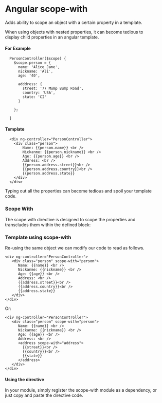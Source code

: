 Angular scope-with
==================

Adds ability to scope an object with a certain property in a template.

When using objects with nested properties, it can become tedious to display child properties in an angular template. 

#### For Example
```
  PersonController($scope) {
    $scope.person = {
      name: 'Alice Jane',
      nickname: 'Ali',
      age: '40',
      
      adddress: {
        street: '77 Mump Bump Road',
        country: 'USA',
        state: 'CI'
      }
    
    };
   
  }
```
#### Template
```
  <div ng-controller="PersonController">
    <div class="person">
        Name: {{person.name}} <br />
        Nickanme: {{person.nickname}} <br />
        Age: {{person.age}} <br />
        Address: <br />
        {{person.address.street}}<br />
        {{person.address.country}}<br />
        {{person.address.state}}
    </div>
  </div>
```
Typing out all the properties can become tedious and spoil your template code. 

### Scope With

The scope with directive is designed to scope the properties and transcludes them within the defined block:

### Template using scope-with

Re-using the same object we can modify our code to read as follows.
```
<div ng-controller="PersonController">
   <div class="person" scope-with="person">
      Name: {{name}} <br />
      Nickanme: {{nickname}} <br />
      Age: {{age}} <br />
      Address: <br />
      {{address.street}}<br />
      {{address.country}}<br />
      {{address.state}}
   </div>
</div>
```
Or:
```
<div ng-controller="PersonController">
   <div class="person" scope-with="person">
      Name: {{name}} <br />
      Nickanme: {{nickname}} <br />
      Age: {{age}} <br />
      Address: <br />
      <address scope-with="address">
        {{street}}<br />
        {{country}}<br />
        {{state}}
      </address>
   </div>
</div>
```
#### Using the directive

In your module, simply register the scope-with module as a dependency, or just copy and paste the directive code.

